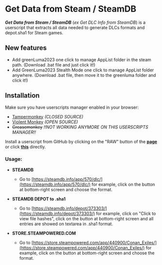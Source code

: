 # Get Data from Steam / SteamDB

**_Get Data from Steam / SteamDB_** (_ex Get DLC Info from SteamDB_) is a userscript that extracts all data needed to generate DLCs formats and depot.sha1 for Steam games.


## New features
- Add greenLuma2023 one click to manage AppList folder in the steam path. (Download .bat file and just click it!)
- Add GreenLuma2023 Stealth Mode one click to manage AppList folder anywhere. (Download .bat file, then move it to the greenluma folder and click it!)

## Installation

Make sure you have userscripts manager enabled in your browser:

- [Tampermonkey](https://tampermonkey.net/) _(CLOSED SOURCE)_
- [Violent Monkey](https://violentmonkey.github.io/) _(OPEN SOURCE)_
- ~~Greasemonkey~~ _!!NOT WORKING ANYMORE ON THIS USERSCRIPTS MANAGER!!_

Install a userscript from GitHub by clicking on the "RAW" button of the **[page](./dist/sak32009-get-data-from-steam-steamdb.user.js)** or click **[this](https://github.com/jorejia/GetDLCInfoFromSteamDB/raw/master/dist/sak32009-get-data-from-steam-steamdb.user.js)** directly.

### Usage:

- **STEAMDB**

  - Go to [https://steamdb.info/app/570/dlc/](https://steamdb.info/app/570/dlc/) for example, click on the button at bottom-right screen and choose the format.

- **STEAMDB DEPOT to .sha1**

  - Go to [https://steamdb.info/depot/373303/](https://steamdb.info/depot/373303/) for example, click on "Click to view file hashes", click on the button at bottom-right screen and all entries are showed on textarea in .sha1 format.

- **STORE.STEAMPOWERED.COM**

  - Go to [https://store.steampowered.com/app/440900/Conan_Exiles/](https://store.steampowered.com/app/440900/Conan_Exiles/) for example, click on the button at bottom-right screen and choose the format.
